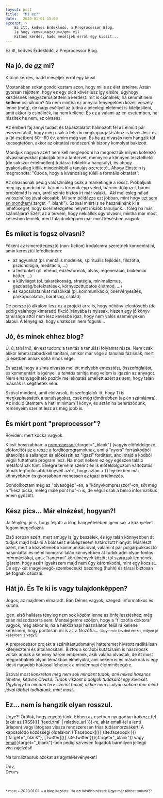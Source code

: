 ```yaml
---
layout: post
title:  "Mi ez?"
date:   2020-01-01 15:00
excerpt: >
    Ez itt, kedves Érdeklődő, a Preprocessor Blog.
    Ja hogy <em><u>az</u></em> mi?
    Kitűnő kérdés, hadd meséljek erről egy kicsit...
---
```


Ez itt, kedves Érdeklődő, a Preprocessor Blog.

## Na jó, de <em><u>az</u></em> mi?

Kitűnő kérdés, hadd meséljek erről egy kicsit.

Mostanában sokat gondolkoztam azon, hogy mi is az élet értelme.
Aztán gyorsan rájöttem, hogy ez egy picit kövér lesz így elsőre, úgyhogy kezdésnek leegyszerűsítettem a kérdést: mit is csinálnék, ha semmit nem **kellene** csinálnom?
Na nem mintha ez annyira fenyegetően közeli veszély lenne (még), de nagy eséllyel az tudná a jelenlegi életemet is kiteljesíteni, amit akkor is csinálnék, ha nem kellene.
És ez a valami az én esetemben, ha hiszitek ha nem, az olvasás.

Az emberi faj annyi tudást és tapasztalatot halmozott fel az elmúlt pár évezred alatt, hogy még csak a felszín megkapargatásához is kevés lesz ez a (jó esetben) 50--60 év, amim még van.
És ha az olvasás nem hangzik túl kecsegtetően, akkor az oktatási rendszerünk bizony komolyat bakizott.

Mondjuk nagyon azért nem kell meglepődni ha megnézzük milyen kötelező olvasmányokkal pakolják tele a tantervet, mennyire a könnyen tesztelhető (de sokszor értelmetlen) tudásra fektetik a hangsúlyt, és ahogy gyakorlatilag kiölik mindenkiből a tanulás szeretetét.
Ahogy Einstein is megmondta: "Csoda, hogy a kíváncsiság túléli a formális oktatást".

Az olvasásnak pedig valószínűleg csak a marketingje a rossz.
Próbáljunk meg így gondolni rá: bármi is történik épp veled, bármin dolgozol, bármi problémád is van, arról szinte biztos írt már valaki... Aki mellesleg nálad valószínűleg jóval okosabb.
Mi sem példázza ezt jobban, mint hogy [ezt sem én mondtam](https://ryanholiday.net/how-to-read-more-a-lot-more/){:target="_blank"}.
Szóval miért is ne használnánk ki a lehetőséget, hogy kísérletezgetés helyett inkább tanuljunk... főleg ha más számlájára?
Ezért az a tervem, hogy nekiállok úgy olvasni, mintha már most késésben lennék, mert tulajdonképpen már most késésben vagyok.


## És miket is fogsz olvasni?

Főként az ismeretterjesztő (non-fiction) irodalomra szeretnék koncentrálni, amin keresztül lefedhetném:

- az agyunkat (pl. mentális modellek, spirituális fejlődés, filozófia, pszichológia, meditáció, ...)
- a testünket (pl. étrend, edzésformák, alvás, regeneráció, biokémiai háttér, ...)
- a külvilágot (pl. takarékosság, stratégia, minimalizmus, gazdaság/befektetések, környezettudatos életmód, ...)
- és kapcsolatainkat másokkal (pl. kommunikáció, önérvényesítés, párkapcsolatok, barátság, család)

De persze jó alkalom lesz ez a projekt arra is, hogy néhány jelentősebb (de eddig valahogy kimaradt) fikció irányába is nyissak, hiszen egy jó könyv tanulsága attól nem lesz kevésbé igaz, hogy nem valós eseményeken alapul.
A lényeg az, hogy unatkozni nem fogunk...


## Jó, és minek ehhez blog?

Ú, ú, tanárnő, én ezt tudom: a tanítás a tanulási folyamat része.
Nem csak akkor lehet/szabad/kell tanítani, amikor már vége a tanulási fázisnak, mert jó esetben annak soha nincs vége.

És azzal, hogy a sima olvasás mellett mélyebb emésztést, összefoglalást, és kommentárt is igényel, a _tanítás_ tanítja meg velem is igazán az anyagot.
Nem elhanyagolható pozitív mellékhatás emellett azért az sem, hogy talán másnak is segíthetek vele.

Szóval mindent, amit elolvasok, összefoglalok itt, hogy Ti is megkaphassátok a tanulságokat, csak még tömörebben (az én számlámra).
Az induló ütemterv a heti minimum 1 könyv, és aztán ha belerázódunk, reményeim szerint lesz az még jobb is.


## És miért pont "preprocessor"?

Röviden: mert kocka vagyok.

Kicsit hosszabban: a [preprocessor](https://hu.wikipedia.org/wiki/C_el%C5%91ford%C3%ADt%C3%B3){:target="_blank"} (vagyis előfeldolgozó, előfordító) az a része a fordítóprogramoknak, ami a "nyers" forráskódból eltávolítja a sallangot és előkészíti az "igazi" fordítást, ahol majd a kódból végül futtatható program lesz.
Na most nekem ez egy egészen találó metaforának tűnt.
Elvégre terveim szerint én is előfeldolgozom változatos témák legfontosabb könyveit azért, hogy aztán a Ti fejetekben már könnyebben és gyorsabban mehessen az igazi értelmezés.

Gondolkoztam még az "olvasógép"-en, a "könyvkompresszor"-on, sőt még a "kész picsa, meleg málé pont hu"-n is, de végül csak a belső informatikus énem győzött.


## Kész pics... Már elnézést, hogyan?!

Ja tényleg, jó is, hogy feljött: a blog hangvételében igencsak a köznyelvet fogom megcélozni.

Első sorban azért, mert amúgy is így beszélek, és így talán könnyebben át tudjuk majd hidalni a bölcsész előképzésem határozott hiányát.
Másrészt azért, mert a közvetlenebb kommunikációval, valamint pár polgárpukkasztó hasonlattal és némi humorral talán könnyebben át tudok adni olyan fontos információkat, amik "tantermi" körülmények között túl szárazak lennének.
Ígérem, hogy azért igyekszem majd nem úgy káromkodni, mint egy kocsis... De egy-két (nagylevegő-szembecsuk) bazdmeg (huhh) és társai biztosan be fognak csúszni.


## Hát jó. És Te ki is vagy tulajdonképpen?

Jogos, az majdnem elmaradt. Bán Dénes vagyok, szegedi informatikus és kutató.

Igen, első hallásra tényleg nem sok közöm lenne az önfejlesztéshez; még talán másodszorra sem.
Mentségemre szóljon, hogy a "filozófia doktora" vagyok, még akkor is, ha a hétköznapi használaton felül rá kellene keresnem, hogy pontosan mi is az a filozófia...
<small>(Ugye már kezded érezni, milyen jó kezekben is vagy?)</small>

A preprocessor projekt a számítástudományi hátteremet hivatott radikálisan kiterjeszteni és általánosítani.
Biztos a korábbi kutatásaim is hasznosak voltak annak a kemény három embernek, akik valaha olvasták, de itt most megpróbálnék olyan témákban elmélyülni, ami nekem is és másoknak is egy kicsit nagyobb hatással lehetnek a mindennapi életminőségére.

Szóval most<a href="#footnote-most">*</a> konkrétan még nem sok mindent tudok, ami neked hasznos lehetne, kedves Olvasó.
Tudok viszont a dolgok tudásáról egy keveset.
Úgyhogy ha minden terv szerint halad, akkor nem is olyan sokára már mind jóval többet tudhatunk, mint most<a href="#footnote-most">*</a>...


## Ez... nem is hangzik olyan rosszul.

Ugye?! Örülök, hogy egyetértünk.
Ebben az esetben nyugodtan iratkozz fel (akár az [RSS]({{ 'feed.xml' | relative_url }})-re, akár email-lel a lenti űrlapon) vagy látogass vissza rendszeresen friss tudásmorzsákért!
A kapcsolódó közösségi oldalakon ([Facebook]({{ site.facebook }}){:target="_blank"}, [Twitter]({{ site.twitter }}){:target="_blank"}) vagy [email](mailto:hello@preprocessor.hu){:target="_blank"}-ben pedig szívesen fogadok bármilyen jellegű visszajelzést!

Na tornáztassuk azokat az agytekervényeket!

Üdv, <br />
Dénes

<br />
<br />
<small id="footnote-most">* most = 2020.01.01. = a blog kezdete. Ha ezt később nézed: Ugye már többet tudunk??</small>